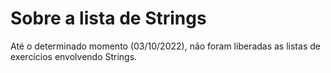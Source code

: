 # Sobre a lista de Strings

Até o determinado momento (03/10/2022), não foram liberadas as listas de exercícios envolvendo Strings.